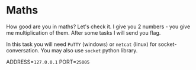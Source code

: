 # Maths
How good are you in maths? Let's check it. I give you 2 numbers - you give me multiplication of them. After some tasks I will send you flag.

In this task you will need `PuTTY` (windows) or `netcat` (linux) for socket-conversation. You may also use `socket` python library.

ADDRESS=`127.0.0.1` PORT=`25005`
